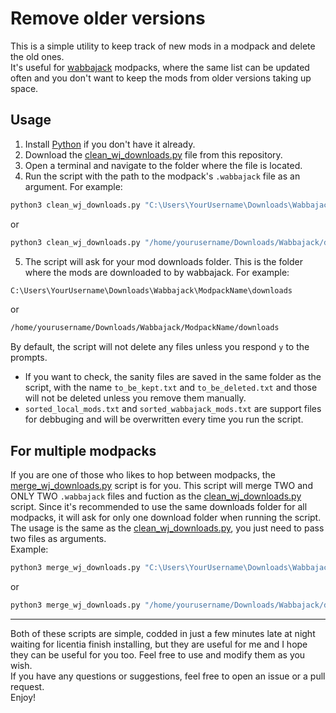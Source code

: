 # Remove older versions

This is a simple utility to keep track of new mods in a modpack and delete the old ones.  
It's useful for [wabbajack](https://www.wabbajack.org/) modpacks, where the same list can be updated often and you don't want to keep the mods from older versions taking up space.

## Usage

1. Install [Python](https://www.python.org/downloads/) if you don't have it already.
2. Download the [clean_wj_downloads.py](./clean_wj_downloads.py) file from this repository.
3. Open a terminal and navigate to the folder where the file is located.
4. Run the script with the path to the modpack's `.wabbajack` file as an argument. For example:

  ```bat
  python3 clean_wj_downloads.py "C:\Users\YourUsername\Downloads\Wabbajack\downloads\modpack.wabbajack"
  ```

  or

  ```bash
  python3 clean_wj_downloads.py "/home/yourusername/Downloads/Wabbajack/downloads/modpack.wabbajack"
  ```

5. The script will ask for your mod downloads folder. This is the folder where the mods are downloaded to by wabbajack. For example:

  ```bat
  C:\Users\YourUsername\Downloads\Wabbajack\ModpackName\downloads
  ```

  or

  ```bash
  /home/yourusername/Downloads/Wabbajack/ModpackName/downloads
  ```

By default, the script will not delete any files unless you respond `y` to the prompts.  

- If you want to check, the sanity files are saved in the same folder as the script, with the name `to_be_kept.txt` and `to_be_deleted.txt` and those will not be deleted unless you remove them manually.  
- `sorted_local_mods.txt` and `sorted_wabbajack_mods.txt` are support files for debbuging and will be overwritten every time you run the script.  

## For multiple modpacks

If you are one of those who likes to hop between modpacks, the [merge_wj_downloads.py](./merge_wj_downloads.py) script is for you. This script will merge TWO and ONLY TWO `.wabbajack` files and fuction as the [clean_wj_downloads.py](./clean_wj_downloads.py) script. Since it's recommended to use the same downloads folder for all modpacks, it will ask for only one download folder when running the script.  
The usage is the same as the [clean_wj_downloads.py](./clean_wj_downloads.py), you just need to pass two files as arguments.  
Example:

  ```bat
  python3 merge_wj_downloads.py "C:\Users\YourUsername\Downloads\Wabbajack\downloads\first.wabbajack" "C:\Users\YourUsername\Downloads\Wabbajack\downloads\second.wabbajack"
  ```

  or

  ```bash
  python3 merge_wj_downloads.py "/home/yourusername/Downloads/Wabbajack/downloads/first.wabbajack" "/home/yourusername/Downloads/Wabbajack/downloads/second.wabbajack"
  ```

---
Both of these scripts are simple, codded in just a few minutes late at night waiting for licentia finish installing, but they are useful for me and I hope they can be useful for you too. Feel free to use and modify them as you wish.  
If you have any questions or suggestions, feel free to open an issue or a pull request.  
Enjoy!
